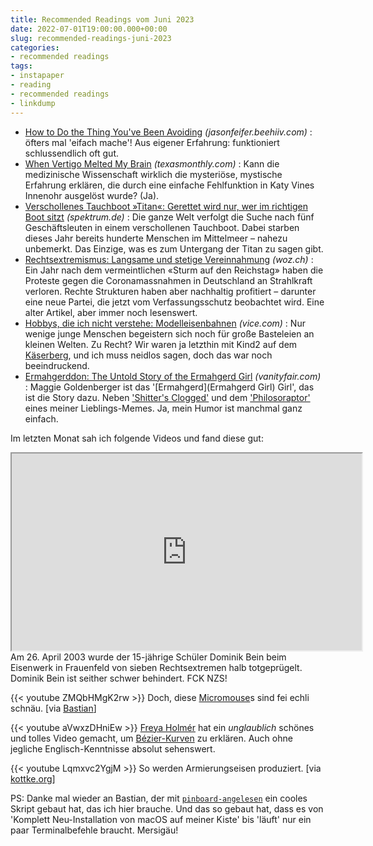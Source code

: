 ```yaml
---
title: Recommended Readings vom Juni 2023
date: 2022-07-01T19:00:00.000+00:00
slug: recommended-readings-juni-2023
categories:
- recommended readings
tags:
- instapaper
- reading
- recommended readings
- linkdump
---
```


- [How to Do the Thing You've Been Avoiding](https://jasonfeifer.beehiiv.com/p/the-thing-that-seems-like-a-bad-idea-maybe-try-it) *(jasonfeifer.beehiiv.com)* : öfters mal 'eifach mache'! Aus eigener Erfahrung: funktioniert schlussendlich oft gut.
- [When Vertigo Melted My Brain](https://www.texasmonthly.com/news-politics/when-vertigo-melted-my-brain/) *(texasmonthly.com)* : Kann die medizinische Wissenschaft wirklich die mysteriöse, mystische Erfahrung erklären, die durch eine einfache Fehlfunktion in Katy Vines Innenohr ausgelöst wurde? (Ja).
- [Verschollenes Tauchboot »Titan«: Gerettet wird nur, wer im richtigen Boot sitzt](https://www.spektrum.de/kolumne/suche-nach-titan-gerettet-wird-nur-wer-im-richtigen-boot-sitzt/2152875) *(spektrum.de)* : Die ganze Welt verfolgt die Suche nach fünf Geschäftsleuten in einem verschollenen Tauchboot. Dabei starben dieses Jahr bereits hunderte Menschen im Mittelmeer – nahezu unbemerkt. Das Einzige, was es zum Untergang der Titan zu sagen gibt.
- [Rechtsextremismus: Langsame und stetige Vereinnahmung](https://www.woz.ch/!1R7ZT4627B0T) *(woz.ch)* : Ein Jahr nach dem vermeintlichen «Sturm auf den Reichstag» haben die Proteste gegen die Coronamassnahmen in Deutschland an Strahlkraft verloren. Rechte Strukturen haben aber nachhaltig profitiert – darunter eine neue Partei, die jetzt vom Verfassungsschutz beobachtet wird. Eine alter Artikel, aber immer noch lesenswert.
- [Hobbys, die ich nicht verstehe: Modelleisenbahnen](https://www.vice.com/de/article/g5yybw/hobbys-die-ich-nicht-verstehe-modelleisenbahnen) *(vice.com)* : Nur wenige junge Menschen begeistern sich noch für große Basteleien an kleinen Welten. Zu Recht? Wir waren ja letzthin mit Kind2 auf dem [Käserberg](https://www.kaeserberg.ch/), und ich muss neidlos sagen, doch das war noch beeindruckend.
- [Ermahgerddon: The Untold Story of the Ermahgerd Girl](https://www.vanityfair.com/culture/2015/10/ermahgerd-girl-true-story) *(vanityfair.com)* : Maggie Goldenberger ist das '[Ermahgerd](Ermahgerd Girl) Girl', das ist die Story dazu. Neben ['Shitter's Clogged'](https://knowyourmeme.com/memes/shitters-clogged/) und dem ['Philosoraptor'](https://knowyourmeme.com/memes/philosoraptor) eines meiner Lieblings-Memes. Ja, mein Humor ist manchmal ganz einfach.

Im letzten Monat sah ich folgende Videos und fand diese gut:

<iframe width="560" height="315" src="https://www.srf.ch/play/embed?urn=urn:srf:video:d85f7a4d-1f18-475d-b3a7-74da2f03a32b&subdivisions=false" allowfullscreen allow="geolocation *; autoplay; encrypted-media"></iframe>
Am 26. April 2003 wurde der 15-jährige Schüler Dominik Bein beim Eisenwerk in Frauenfeld von sieben Rechtsextremen halb totgeprügelt.
Dominik Bein ist seither schwer behindert.
FCK NZS!

{{< youtube ZMQbHMgK2rw >}}
Doch, diese [Micromouse](https://de.wikipedia.org/wiki/Micromouse)s sind fei echli schnäu.
[via [Bastian](https://mastodon.social/@dasrecht@chaos.social/110474393066457690)]

{{< youtube aVwxzDHniEw >}}
[Freya Holmér](https://www.acegikmo.com) hat ein *unglaublich* schönes und tolles Video gemacht, um [Bézier-Kurven](https://de.wikipedia.org/wiki/Bézierkurve) zu erklären.
Auch ohne jegliche Englisch-Kenntnisse absolut sehenswert.

{{< youtube Lqmxvc2YgjM >}}
So werden Armierungseisen produziert.
[via [kottke.org](https://kottke.org/23/06/how-rebar-is-produced-in-a-japanese-factory)]

PS: Danke mal wieder an Bastian, der mit [`pinboard-angelesen`](https://github.com/dasrecht/pinboard-angelesen) ein cooles Skript gebaut hat, das ich hier brauche.
Und das so gebaut hat, dass es von 'Komplett Neu-Installation von macOS auf meiner Kiste' bis 'läuft' nur ein paar Terminalbefehle braucht.
Mersigäu!